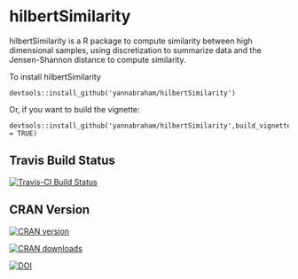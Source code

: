 # hilbertSimilarity

hilbertSimilarity is a R package to compute similarity between high dimensional samples, using discretization to summarize data and the Jensen-Shannon distance to compute similarity.

To install hilbertSimilarity

```
devtools::install_github('yannabraham/hilbertSimilarity')
```

Or, if you want to build the vignette:

```
devtools::install_github('yannabraham/hilbertSimilarity',build_vignettes = TRUE)
```

## Travis Build Status

[![Travis-CI Build Status](https://travis-ci.org/yannabraham/hilbertSimilarity.svg?branch=master)](https://travis-ci.org/yannabraham/hilbertSimilarity)

## CRAN Version

[![CRAN version](http://www.r-pkg.org/badges/version/hilbertSimilarity)](https://cran.r-project.org/package=hilbertSimilarity)

[![CRAN downloads](https://cranlogs.r-pkg.org/badges/grand-total/hilbertSimilarity)](https://cran.r-project.org/package=hilbertSimilarity)

[![DOI](https://zenodo.org/badge/DOI/10.5281/zenodo.3557362.svg)](https://doi.org/10.5281/zenodo.3557362)
